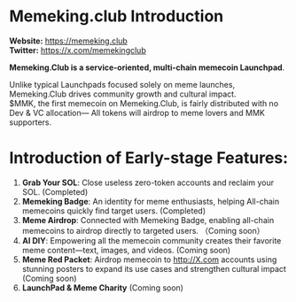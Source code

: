 # Memeking.club Introduction

**Website:** https://memeking.club <br>
**Twitter:** https://x.com/memekingclub

**Memeking.Club is a service-oriented, multi-chain memecoin Launchpad**.<br>

Unlike typical Launchpads focused solely on meme launches, Memeking.Club drives community growth and cultural impact.<br>
$MMK, the first memecoin on Memeking.Club, is fairly distributed with no Dev & VC allocation— All tokens will airdrop to meme lovers and MMK supporters.

# Introduction of Early-stage Features:
1. **Grab Your SOL**: Close useless zero-token accounts and reclaim your SOL. (Completed)
2. **Memeking Badge**: An identity for meme enthusiasts, helping All-chain memecoins quickly find target users. (Completed)
3. **Meme Airdrop**: Connected with Memeking Badge, enabling all-chain memecoins to airdrop directly to targeted users. （Coming soon）
4. **AI DIY**: Empowering all the memecoin community creates their favorite meme content—text, images, and videos. (Coming soon)
5. **Meme Red Packet**: Airdrop memecoin to http://X.com accounts using stunning posters to expand its use cases and strengthen cultural impact (Coming soon)
6. **LaunchPad & Meme Charity** (Coming soon)
